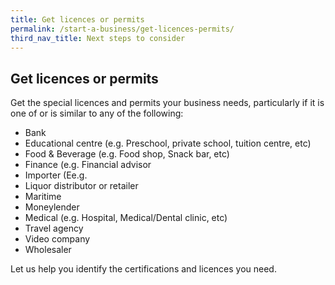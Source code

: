```yaml
---
title: Get licences or permits
permalink: /start-a-business/get-licences-permits/
third_nav_title: Next steps to consider
---
```


## Get licences or permits

Get the special licences and permits your business needs, particularly if it is one of or is similar to any of the following:

* Bank
*  Educational centre (e.g. Preschool, private school, tuition centre, etc)
* Food & Beverage (e.g. Food shop, Snack bar, etc)
* Finance (e.g. Financial advisor 
* Importer (Ee.g. 
* Liquor distributor or retailer
* Maritime
* Moneylender
* Medical (e.g. Hospital, Medical/Dental clinic, etc)
* Travel agency
* Video company
* Wholesaler

Let us help you identify the certifications and licences you need. 
